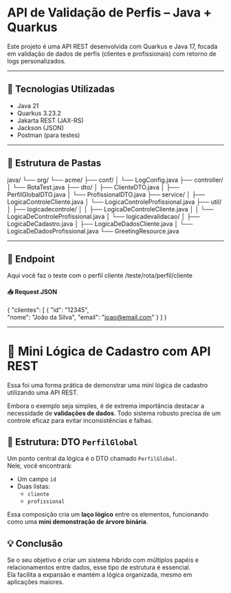 # API de Validação de Perfis – Java + Quarkus

Este projeto é uma API REST desenvolvida com Quarkus e Java 17, focada em validação de dados de perfis (clientes e profissionais) com retorno de logs personalizados.

---

## 🚀 Tecnologias Utilizadas

- Java 21 
- Quarkus 3.23.2  
- Jakarta REST (JAX-RS)  
- Jackson (JSON)  
- Postman (para testes)  

---

## 📁 Estrutura de Pastas
java/
└── org/
    └── acme/
        ├── conf/
        │   └── LogConfig.java
        ├── controller/
        │   └── RotaTest.java
        ├── dto/
        │   ├── ClienteDTO.java
        │   ├── PerfilGlobalDTO.java
        │   └── ProfissionalDTO.java
        ├── service/
        │   ├── LogicaControleCliente.java
        │   └── LogicaControleProfissional.java
        ├── util/
        │   ├── logicadecontrole/
        │   │   ├── LogicaDeControleCliente.java
        │   │   └── LogicaDeControleProfissional.java
        │   └── logicadevalidacao/
        │       ├── LogicaDeCadastro.java
        │       ├── LogicaDeDadosCliente.java
        │       └── LogicaDeDadosProfissional.java
        └── GreetingResource.java

---

## 📌 Endpoint
Aqui você faz o teste com o perfil cliente
/teste/rota/perfil/cliente

#### 📥 Request JSON

{
  "clientes": [
    {
      "id": "12345",  
      "nome": "João da Silva",
      "email": "joao@email.com"
    }
  ]
}

---

# 🧩 Mini Lógica de Cadastro com API REST

Essa foi uma forma prática de demonstrar uma mini lógica de cadastro utilizando uma API REST.

Embora o exemplo seja simples, é de extrema importância destacar a necessidade de **validações de dados**. Todo sistema robusto precisa de um controle eficaz para evitar inconsistências e falhas.

## 🧠 Estrutura: DTO `PerfilGlobal`

Um ponto central da lógica é o DTO chamado `PerfilGlobal`.  
Nele, você encontrará:

- Um campo `id`
- Duas listas:
  - `cliente`
  - `profissional`

Essa composição cria um **laço lógico** entre os elementos, funcionando como uma **mini demonstração de árvore binária**.

## 💡 Conclusão

Se o seu objetivo é criar um sistema híbrido com múltiplos papéis e relacionamentos entre dados, esse tipo de estrutura é essencial.  
Ela facilita a expansão e mantém a lógica organizada, mesmo em aplicações maiores.